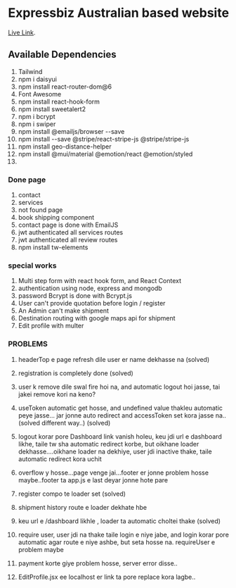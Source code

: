 # Expressbiz Australian based website

[Live Link]().

## Available Dependencies

1. Tailwind
2. npm i daisyui
3. npm install react-router-dom@6
4. Font Awesome
5. npm install react-hook-form
6. npm install sweetalert2
7. npm i bcrypt
8. npm i swiper
9. npm install @emailjs/browser --save
10. npm install --save @stripe/react-stripe-js @stripe/stripe-js
11. npm install geo-distance-helper
12. npm install @mui/material @emotion/react @emotion/styled
13.

### Done page

1. contact
2. services
3. not found page
4. book shipping component
5. contact page is done with EmailJS
6. jwt authenticated all services routes
7. jwt authenticated all review routes
8. npm install tw-elements

### special works

1. Multi step form with react hook form, and React Context
2. authentication using node, express and mongodb
3. password Bcrypt is done with Bcrypt.js
4. User can't provide quotation before login / register
5. An Admin can't make shipment
6. Destination routing with google maps api for shipment
7. Edit profile with multer

### PROBLEMS

1. headerTop e page refresh dile user er name dekhasse na (solved)
2. registration is completely done (solved)
3. user k remove dile swal fire hoi na, and automatic logout hoi jasse, tai jakei remove kori na keno?
4. useToken automatic get hosse, and undefined value thakleu automatic peye jasse... jar jonne auto redirect and accessToken set kora jasse na.. (solved different way..) (solved)

5. logout korar pore Dashboard link vanish holeu, keu jdi url e dashboard likhe, taile tw sha automatic redirect korbe, but oikhane loader dekhasse....oikhane loader na dekhiye, user jdi inactive thake, taile automatic redirect kora uchit

6. overflow y hosse...page venge jai...footer er jonne problem hosse maybe..footer ta app.js e last deyar jonne hote pare

7. register compo te loader set (solved)

8. shipment history route e loader dekhate hbe

9. keu url e /dashboard likhle , loader ta automatic choltei thake (solved)

10. require user, user jdi na thake taile login e niye jabe, and login korar pore automatic agar route e niye ashbe, but seta hosse na. requireUser e problem maybe

11. payment korte giye problem hosse, server error disse..

12. EditProfile.jsx ee localhost er link ta pore replace kora lagbe..
